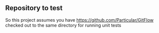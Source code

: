 ## Repository to test

So this project assumes you have https://github.com/Particular/GitFlow checked out to the same directory for running unit tests